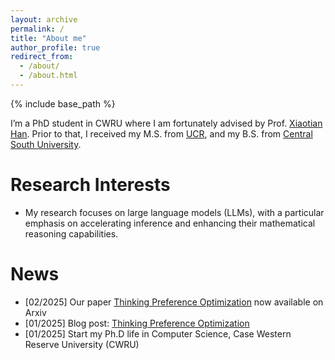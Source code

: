 ```yaml
---
layout: archive
permalink: /
title: "About me"
author_profile: true
redirect_from: 
  - /about/
  - /about.html
---
```


{% include base_path %}

I’m a PhD student in CWRU where I am fortunately advised by Prof. [Xiaotian Han](https://ahxt.github.io/). Prior to that, I received my M.S. from [UCR](https://www.ece.ucr.edu/), and my B.S. from [Central South University](https://soa.csu.edu.cn/).

Research Interests
======
* My research focuses on large language models (LLMs), with a particular emphasis on accelerating inference and enhancing their mathematical reasoning capabilities.

News
======
* [02/2025] Our paper [Thinking Preference Optimization](https://arxiv.org/abs/2502.13173) now available on Arxiv
* [01/2025] Blog post: [Thinking Preference Optimization](https://uservan.github.io/posts/2025/01/Thinking_Preference_Optimization/)
* [01/2025] Start my Ph.D life in Computer Science, Case Western Reserve University (CWRU)